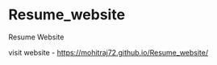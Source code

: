 # Resume_website
Resume Website  </br>

visit website - https://mohitraj72.github.io/Resume_website/
